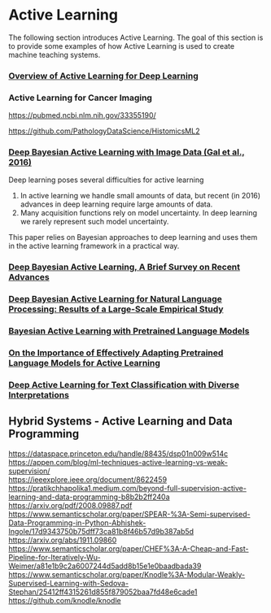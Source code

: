 # Active Learning
The following section introduces Active Learning. The goal of this section is to provide some examples of how Active Learning is used to create machine teaching systems. 

### [Overview of Active Learning for Deep Learning](https://jacobgil.github.io/deeplearning/activelearning)

### Active Learning for Cancer Imaging

https://pubmed.ncbi.nlm.nih.gov/33355190/

https://github.com/PathologyDataScience/HistomicsML2

### [Deep Bayesian Active Learning with Image Data (Gal et al., 2016)](https://arxiv.org/abs/1703.02910)

Deep learning poses several difficulties for active learning
1. In active learning we handle small amounts of data, but recent (in 2016) advances in deep learning require large amounts of data.
2. Many acquisition functions rely on model uncertainty. In deep learning we rarely represent such model uncertainty. 

This paper relies on Bayesian approaches to deep learning and uses them in the active learning framework in a practical way.

### [Deep Bayesian Active Learning, A Brief Survey on Recent Advances](https://arxiv.org/abs/2012.08044)

### [Deep Bayesian Active Learning for Natural Language Processing: Results of a Large-Scale Empirical Study](https://aclanthology.org/D18-1318/)

### [Bayesian Active Learning with Pretrained Language Models](https://eprints.whiterose.ac.uk/173286/1/2104.08320v1.pdf)

### [On the Importance of Effectively Adapting Pretrained Language Models for Active Learning](https://arxiv.org/abs/2104.08320)

### [Deep Active Learning for Text Classification with Diverse Interpretations](https://sxkdz.github.io/files/publications/CIKM/ALDEN/ALDEN.pdf)

## Hybrid Systems - Active Learning and Data Programming
https://dataspace.princeton.edu/handle/88435/dsp01n009w514c  
https://appen.com/blog/ml-techniques-active-learning-vs-weak-supervision/  
https://ieeexplore.ieee.org/document/8622459  
https://pratikchhapolika1.medium.com/beyond-full-supervision-active-learning-and-data-programming-b8b2b2ff240a  
https://arxiv.org/pdf/2008.09887.pdf  
https://www.semanticscholar.org/paper/SPEAR-%3A-Semi-supervised-Data-Programming-in-Python-Abhishek-Ingole/17d9343750b75dff73ca81b8f46b57d9b387ab5d  
https://arxiv.org/abs/1911.09860  
https://www.semanticscholar.org/paper/CHEF%3A-A-Cheap-and-Fast-Pipeline-for-Iteratively-Wu-Weimer/a81e1b9c2a6007244d5add8b15e1e0baadbada39  
https://www.semanticscholar.org/paper/Knodle%3A-Modular-Weakly-Supervised-Learning-with-Sedova-Stephan/25412ff4315261d855f879052baa7fd48e6cade1  
https://github.com/knodle/knodle  


